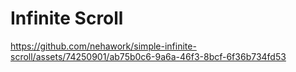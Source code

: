 # Infinite Scroll



https://github.com/nehawork/simple-infinite-scroll/assets/74250901/ab75b0c6-9a6a-46f3-8bcf-6f36b734fd53

